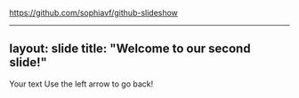https://github.com/sophiavf/github-slideshow

---
layout: slide
title: "Welcome to our second slide!"
---
Your text
Use the left arrow to go back!
